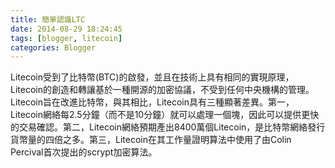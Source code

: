 ```yaml
---
title: 簡單認識LTC
date: 2014-08-29 18:24:45
tags: [blogger, litecoin]
categories: Blogger
---
```


Litecoin受到了比特幣(BTC)的啟發，並且在技術上具有相同的實現原理，Litecoin的創造和轉讓基於一種開源的加密協議，不受到任何中央機構的管理。 Litecoin旨在改進比特幣，與其相比，Litecoin具有三種顯著差異。第一，Litecoin網絡每2.5分鐘（而不是10分鐘）就可以處理一個塊，因此可以提供更快的交易確認。第二，Litecoin網絡預期產出8400萬個Litecoin，是比特幣網絡發行貨幣量的四倍之多。第三，Litecoin在其工作量證明算法中使用了由Colin Percival首次提出的scrypt加密算法。